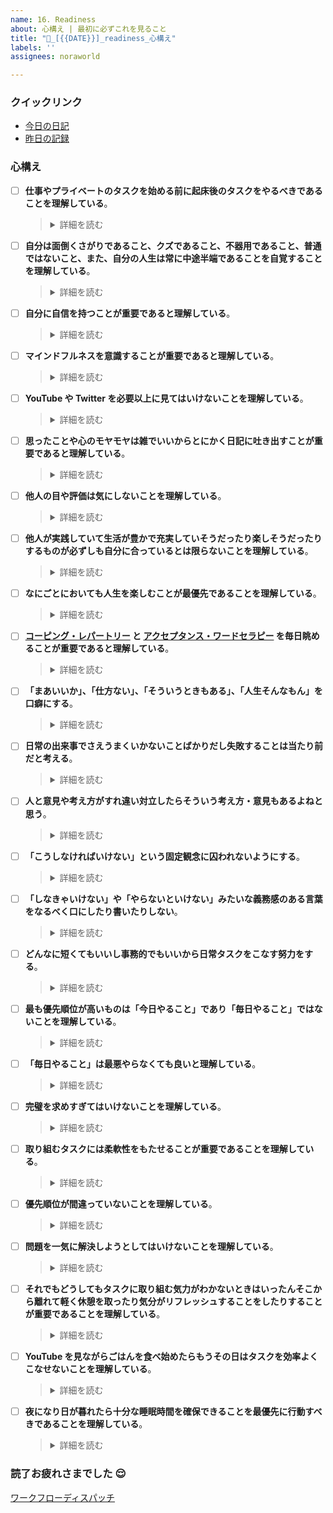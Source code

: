 ```yaml
---
name: 16. Readiness
about: 心構え | 最初に必ずこれを見ること
title: "🎯_[{{DATE}}]_readiness_心構え"
labels: ''
assignees: noraworld

---
```


### クイックリンク
* [今日の日記]([{{MAIN_REPO_TODAY_URL}}])
* [昨日の記録](https://github.com/noraworld/diary-templates/blob/main/templates/readiness/[{{YESTERDAY_YEAR}}]/[{{YESTERDAY_MONTH}}]/[{{YESTERDAY_DATE}}]-.md)

<!----------------------------------------------------------------------------------------------------
  ↓ この項目を変更した際は `.github/COMMENT_TEMPLATE/readiness.md` のコミットハッシュも変更することを忘れずに！！
----------------------------------------------------------------------------------------------------->

### 心構え
* [ ] **仕事やプライベートのタスクを始める前に起床後のタスクをやるべきであることを理解している**。
    > <details>
    > <summary>詳細を読む</summary>
    >
    > [朝の習慣を作ることでモチベーションややる気に関係なく行動ができるようになる](https://www.youtube.com/shorts/9RDkMF5yZfQ)。仕事をするにしてもプライベートのタスクをこなすにしてもまずはこの心構えを読んだり起床後にやるべきことをやったりすること。
    > </details>
* [ ] **自分は面倒くさがりであること、クズであること、不器用であること、普通ではないこと、また、自分の人生は常に中途半端であることを自覚することを理解している**。
    > <details>
    > <summary>詳細を読む</summary>
    >
    > そう認識することによって完璧ではない自分や自分の人生を受容することができるようになる。自分がまともであると思い込むからそう振る舞えなかったときのギャップでストレスを感じる。また[「人に対していい人でいなければならない」と思うから悪いことしたと感じたときに余計に自責するわけで、最初から自分のことを別にいいやつなんかじゃないと思っていたほうが吹っ切れて自分らしくいられるし無駄な諍いも減る](https://x.com/_noraworld/status/1849129062792573055)。これは生まれ持った性質だからこれらのことに対して人と違うことを悲観する必要はない。自分なりの楽な生き方を探求することのほうが重要である。他人ができることが自分にできていないと感じたり完璧を求めようとしてできないとわかったりしたときは [こうした開き直り](https://x.com/_noraworld/status/1555604689521364992) も重要である。
    > </details>
* [ ] **自分に自信を持つことが重要であると理解している**。
    > <details>
    > <summary>詳細を読む</summary>
    >
    > これまでも様々な困難を乗り越えてきたから今抱えている問題もきっと自分ならなんとかできる、大丈夫。新卒の就活はかなりうまくいっただろう？ レポートや卒論は褒められただろう？ あのときの自信はどこにいった？
    > </details>
* [ ] **マインドフルネスを意識することが重要であると理解している**。
    > <details>
    > <summary>詳細を読む</summary>
    >
    > 過去の過ちを嘆いたり [将来の不安に慄いても物事が進展することはなにもなくむしろメンタルを病むだけ](https://github.com/noraworld/diary/issues/502#issuecomment-2351591978) なので、できるだけ今現在に集中することが重要である。YouTube やアニメを見ているときでも見ることに集中しよう。他のことを考えながら見てはいけない。今この瞬間、自分がやっていることに集中する、あるいは今やるべきこと、やりたいことに意識を向けることで自ずと道は開ける。
    > </details>
* [ ] **YouTube や Twitter を必要以上に見てはいけないことを理解している**。
    > <details>
    > <summary>詳細を読む</summary>
    >
    > 暗いニュースや政治の腐敗などの情報に触れると無意識のうちに精神が不安定になっていくことを自覚するべきである ([1](https://github.com/noraworld/diary/blob/51629326a7eac8cdaf876856f408487e1a4d918f/_posts/2024/10/2024-10-04-.md#:~:text=YouTube%20%E6%AD%BB%E3%81%AC%E3%81%BB%E3%81%A9%E8%A6%B3%E3%81%A6%E3%81%9F%E3%81%91%E3%81%A9%E6%9A%97%E3%81%84%E3%83%8B%E3%83%A5%E3%83%BC%E3%82%B9%E3%81%A8%E3%81%8B%E6%94%BF%E6%B2%BB%E3%81%AE%E5%8B%95%E7%94%BB%E3%81%B0%E3%81%8B%E3%82%8A%E8%A6%B3%E3%81%A6%E3%81%84%E3%82%8B%E3%81%A8%E7%9B%AE%E3%81%8C%E6%BB%85%E5%85%A5%E3%82%8B%E3%81%AE%E3%81%A7%20YouTube%20%E9%96%8B%E3%81%8F%E9%A0%BB%E5%BA%A6%E5%B0%91%E3%81%AA%E3%81%8F%E3%81%97%E3%81%A6%20Netflix%20%E3%81%A7%E3%81%B2%E3%81%9F%E3%81%99%E3%82%89%E3%82%A2%E3%83%8B%E3%83%A1%E3%82%92%E8%A6%8B%E5%A7%8B%E3%82%81%E3%81%9F%E3%82%89%E5%BF%83%E3%81%8C%E5%9B%9E%E5%BE%A9%E3%81%97%E3%81%9F%E3%80%82), [2](https://github.com/noraworld/diary/blob/51629326a7eac8cdaf876856f408487e1a4d918f/templates/sleep/2024/10/2024-10-06-.md#%E5%A4%A2%E6%97%A5%E8%A8%98), [3](https://github.com/noraworld/diary/blob/51629326a7eac8cdaf876856f408487e1a4d918f/templates/mood/2024/10/2024-10-07-.md#%E6%84%9F%E6%83%B3%E3%81%9D%E3%81%AE%E4%BB%96-2))。YouTube のトップページはなるべく避ける。観たい動画やチャンネルがあるときは Google 検索して `youtube-nocookie.com` を利用すれば良い。なんなら YouTube よりもアニメを観たほうがよほどメンタルには良い。Twitter もニュースやトレンドを見ずに利用するべきである。
    > </details>
* [ ] **思ったことや心のモヤモヤは雑でいいからとにかく日記に吐き出すことが重要であると理解している**。
    > <details>
    > <summary>詳細を読む</summary>
    >
    > 雑でいい、順序立てた書き方、理路整然とした書き方、体裁、カテゴライゼーションなどは一切気にしてなくて良い。それを気にして結局記録をしなかったり頭の中で考え事をする時間が伸びるほうがデメリットであることを自覚する。日記はらくがき帳のようなものだと認識する。心がモヤモヤしたり頭の中で考え事をぐるぐるし始めたら雑でいいし長くなくてもいいからとにかく今なにを思っているのかを文章化することで頭の中を整理することが重要である。必要に応じて仕事終わりや寝る前じゃなくても筆記開示は積極的に活用すべきである。筆記開示が面倒なら思いの丈を日記や Twitter に吐露するだけでもいい。
    > </details>
* [ ] **他人の目や評価は気にしないことを理解している**。
    > <details>
    > <summary>詳細を読む</summary>
    >
    > 相手が敵意や悪意を持っていると感じたり嫌味を言っているように聞こえたりするのはただの思い過ごしである可能性が高いし、仮に思い込みでなかったとしても気にするだけ自分が損するだけである。他人は理解できない存在であり変えることは難しいから他人のことなどどうでもいいと考えることが重要である。それに、どんなことでも批判するやつはいるからそんなのいちいち気にするだけ無駄である。それから、他人に気をつかいすぎなくていい。今までの人生で気をつかうことで得したことは特にないしむしろ精神的に摩耗するだけだから自分優先でいい。他人への思いやりは自己満足でいい。
    > </details>
* [ ] **他人が実践していて生活が豊かで充実していそうだったり楽しそうだったりするものが必ずしも自分に合っているとは限らないことを理解している**。
    > <details>
    > <summary>詳細を読む</summary>
    >
    > たとえば内向的な人間が外交的な人間のような生き方をしようとしてもつらくなるだけだ。自分なりの生き方・やり方でいい、人のものを真似しなくていい。他人が鮮やかに生きていてキラキラしているのを見てそれを自分も真似しようと思うと精神的にしんどくなる。自分には自分なりのライフスタイルというものがありそれを無理に曲げても幸せにはなれない。むしろ「これが俺のやり方だ！」ぐらいの堂々とした生き方をしよう。
    > </details>
* [ ] **なにごとにおいても人生を楽しむことが最優先であることを理解している**。
    > <details>
    > <summary>詳細を読む</summary>
    >
    > なにごとにも全力に取り組む姿勢が重要である。たとえつまらないことでも自分にとって楽しいと思えるやり方・考え方に工夫してみたり、自分の人生にとってプラスになることを考えてみたりすることが重要である。
    > </details>
* [ ] **[コーピング・レパートリー](https://github.com/noraworld/diary-templates/blob/main/.github/ISSUE_TEMPLATE/08--mood.md#:~:text=%E3%83%88%E3%83%AA%E3%82%AC%E3%83%BC-,%E3%82%A2%E3%82%AF%E3%82%B7%E3%83%A7%E3%83%B3,-%E3%82%B3%E3%82%B9%E3%83%91) と [アクセプタンス・ワードセラピー](https://github.com/noraworld/diary-templates/blob/main/.github/ISSUE_TEMPLATE/08--mood.md#:~:text=%E6%9B%B8%E7%89%A9%E3%81%AB%E8%A7%A6%E3%82%8C%E3%82%8B%E3%80%82-,%E5%90%8D%E8%A8%80,-%E4%BD%9C%E8%80%85) を毎日眺めることが重要であると理解している**。
    > <details>
    > <summary>詳細を読む</summary>
    >
    > 特に完璧主義になりがちな自分は自分でコントロールできないことについてあれこれ悩んだりしてストレスを抱えやすいのでこれらは非常に重要となる。なんなら今読むべし！
    > </details>
* [ ] **「まあいいか」、「仕方ない」、「そういうときもある」、「人生そんなもん」を口癖にする**。
    > <details>
    > <summary>詳細を読む</summary>
    >
    > 特になし。
    > </details>
* [ ] **日常の出来事でさえうまくいかないことばかりだし失敗することは当たり前だと考える**。
    > <details>
    > <summary>詳細を読む</summary>
    >
    > 特になし。
    > </details>
* [ ] **人と意見や考え方がすれ違い対立したらそういう考え方・意見もあるよねと思う**。
    > <details>
    > <summary>詳細を読む</summary>
    >
    > 別に自分が悪いと思う必要はない。
    > </details>
* [ ] **「こうしなければいけない」という固定観念に囚われないようにする**。
    > <details>
    > <summary>詳細を読む</summary>
    >
    > フレキシブルに対応する。たとえば日記のテンプレートは全部埋める必要はない。めんどくさかったら臨機応変に項目を削ってもいい。とにかく完璧じゃなくていいから行動を起こすこと、完了させることに意味があるんだと理解する。
    > </details>
* [ ] **「しなきゃいけない」や「やらないといけない」みたいな義務感のある言葉をなるべく口にしたり書いたりしない**。
    > <details>
    > <summary>詳細を読む</summary>
    >
    > やることリストが消化できて楽しいな、くらいの気分でやる。
* [ ] **どんなに短くてもいいし事務的でもいいから日常タスクをこなす努力をする**。
    > <details>
    > <summary>詳細を読む</summary>
    >
    > ワークアウトは 2 分でいいし、瞑想は 3 分でいいし、読書は数行読むだけでいい。ほんの少しでもいいから続けていることで、そもそもこれは何のためにやっていたのかというきっかけを忘れずにいられる。
    > </details>
* [ ] **最も優先順位が高いものは「今日やること」であり「毎日やること」ではないことを理解している**。
    > <details>
    > <summary>詳細を読む</summary>
    >
    > 特別な事情がない限り、日常タスクに先に手を出してはいけない。必ず今日の分として積んだタスクを先に片付けること。どうしてもやる気が出ないときはタスクを細分化したりタスクの終了条件を明確にしたりとりあえずタスクを開いて報酬感覚プランニングを眺めたり何かしら手を動かしたりして取り組む姿勢を見せること。
    > </details>
* [ ] **「毎日やること」は最悪やらなくても良いと理解している**。
    > <details>
    > <summary>詳細を読む</summary>
    >
    > 繰り返しになるが最も重要なのは今日積んだタスクを終わらせることであり、毎日習慣としてやることは多少は犠牲になっても良いと考える。それが気持ち悪いと感じるならとっとと今日やるべきタスクを終わらせることだ。
    > </details>
* [ ] **完璧を求めすぎてはいけないことを理解している**。
    > <details>
    > <summary>詳細を読む</summary>
    >
    > 完璧に物事をこなそうとすると取り組むこと自体が億劫になり手がつけられなくなる。それがやるべきことを先延ばしにする原因の一つであることを理解する。各タスクは終了条件を明確にしているので、それを満たせれば完了してそれ以上のことは求められないと理解する。どうしても憂慮すべき事案がある場合は別タスクとして切り出し別途対応すれば良い。翌日分にまわしても良い。なお、これは歯磨きや日記の更新などの日常の雑事や作業時の行動理念としても当てはまることを念頭に入れておくこと。また、日課としてやっていること（レッスンなど）は絶対に毎日やらないといけないという固定観念を持たないこと、そしてそれで習慣が途絶えたとは絶対に思わないこと。そういう日もあるし実際たまにレッスンを受けられない日があるけどずっと継続できていることを認識すること。Git の履歴とか Web Archive みたいに中途半端にやった記録が残るものに対して完璧主義思考が発動したら「それも含めて人生だ」と思うことを理解すること。カッコ悪い生き方でもいい、周りが思うようなまともな人生を歩んでいなくたっていい、適当な人生でもいい、完璧じゃなくて全然いい。人生全般においては、考え方はコロコロ変わるからあまり将来のこととか信念とかをガチガチに固めないほうがいい。人生は意外と適当でもいい、むしろ気を張らずに気楽にいたほうが物事うまくいくときもある。押して駄目なら引いてみよ。
    > </details>
* [ ] **取り組むタスクには柔軟性をもたせることが重要であることを理解している**。
    > <details>
    > <summary>詳細を読む</summary>
    >
    > たとえば新たな契約や予約などは大きな意志力を求められることが多い。特に調査もロクにしないで行おうとした場合はなおさらである。行動を起こす前に調査が必要だと感じたら、たとえ今日積んだタスクが契約や予約までを目標としていたとしても、いったん調査タスクに切り替えてまずはそちらから終わらせることを目指すこと。
    > </details>
* [ ] **優先順位が間違っていないことを理解している**。
    > <details>
    > <summary>詳細を読む</summary>
    >
    > 今日やるべきこととは別のことをしてしまうことがよくある。なぜそのようなことが起こるかといえば、タスクの優先順位が間違っている可能性があるからだ。心配していることや悩んでいることを後回しにするとそれが頭の中で靄となり今やろうとしていることに歯止めをかける可能性がある。タスクは、期限が差し迫っているものや緊急で行わなければならないもの、心に引っかかっているものを優先して行うべきである。
    > </details>
* [ ] **問題を一気に解決しようとしてはいけないことを理解している**。
    > <details>
    > <summary>詳細を読む</summary>
    >
    > やるべきことが山積みになっているとき、人間は焦る。そしてその焦燥感が物事を前に進めることに対して余計に邪魔する。まずは「今日はこれ」と決めたタスクをとにかく終わらせることに集中し、それ以外のやるべきことに関してはそのときは考えない。今やるべきことを終わらせてから、次にやるべきことを考えれば良い。それができないなら優先順位を間違えている。
    > </details>
* [ ] **それでもどうしてもタスクに取り組む気力がわかないときはいったんそこから離れて軽く休憩を取ったり気分がリフレッシュすることをしたりすることが重要であることを理解している**。
    > <details>
    > <summary>詳細を読む</summary>
    >
    > 特に寝不足なときやどうしても頭から離れない嫌な出来事やモヤモヤしたことがあるときはいくらこれらのルールを守ったり科学的根拠に基づいたテクニックを行使しても効果は限定的だ。寝不足だと感じたらとりあえず仮眠を取り、心にわだかまりがあると感じたらその不安を吐き出したり適切に処理したりすることでタスクに取り組む気力を回復させることが重要である。
    > </details>
* [ ] **YouTube を見ながらごはんを食べ始めたらもうその日はタスクを効率よくこなせないことを理解している**。
    > <details>
    > <summary>詳細を読む</summary>
    >
    > やらなければならない作業が残っているのにどうしてもなにか食べたくなったら YouTube を見ずに軽食のみを素早くとるようにすること。たとえ軽食だとしても YouTube を見ながら食べ始めると意志力が下がりそこからずるずると食べる量が増え始めて最終的には作業をこなすのがめんどくさくなって先延ばししてしまうことを十分理解するべきである。
    > </details>
* [ ] **夜になり日が暮れたら十分な睡眠時間を確保できることを最優先に行動すべきであることを理解している**。
    > <details>
    > <summary>詳細を読む</summary>
    >
    > 睡眠は翌日のタスクをこなすために非常に重要なので最も蔑ろにしてはいけない要素の一つである。もし日が暮れたあともその日にやるべきタスクが終わっていなかった場合は次の日に持ち越して翌日のコンディションを万全にすることを優先することも考慮すべきである。日常タスクに関してはスキップまたは最低限終わらせれば良い。また、日が暮れるまでに今日の分として積んだタスクが終わっていないとかなり焦るしイライラするので、日中のうちになるべく早めに終わらせておいたほうが良いということも十分理解するべきである。
    > </details>

<!----------------------------------------------------------------------------------------------------
  ↑ この項目を変更した際は `.github/COMMENT_TEMPLATE/readiness.md` のコミットハッシュも変更することを忘れずに！！
----------------------------------------------------------------------------------------------------->

### 読了お疲れさまでした 😌
[ワークフローディスパッチ](https://github.com/noraworld/diary-templates-assistant/actions/workflows/readiness.yml)
